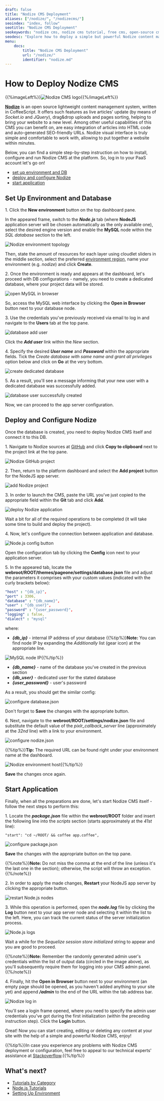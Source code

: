 ```yaml
---
draft: false
title: "Nodize CMS Deployment"
aliases: ["/nodize/", "/nodizecms/"]
seoindex: "index, follow"
seotitle: "Nodize CMS Deployment"
seokeywords: "nodize cms, nodize cms tutorial, free cms, open-source cms, nodejs cms, nodejs hosting, coffeescript, content management system, deploy nodize, install nodize"
seodesc: "Explore how to deploy a simple but powerful Nodize content management system to the platform. Find out all the benefits of using Nodize CMS with PaaS Node.js hosting."
menu: 
    docs:
        title: "Nodize CMS Deployment"
        url: "/nodize/"
        identifier: "nodize.md"
---
```


# How to Deploy Nodize CMS

{{%imageLeft%}}![Nodize CMS logo](01-nodize-cms-logo.png){{%/imageLeft%}}

**[Nodize](https://github.com/nodize/nodizecms)** is an open source lightweight content management system, written in CoffeeScript. It offers such features as live articles' update (by means of *Socket.io* and *JQuery*), drag&drop uploads and pages sorting, helping to bring your website to a new level. Among other useful capabilities of this CMS you can benefit on, are easy integration of articles into HTML code and auto-generated SEO-friendly URLs. Nodize visual interface is truly simple and comfortable to work with, allowing to put together a website within minutes.

Below, you can find a simple step-by-step instruction on how to install, configure and run Nodize CMS at the platform. So, log in to your PaaS account let's go on!

* [set up environment and DB](#set-up-environment-and-database) 
* [deploy and configure Nodize](#deploy-and-configure-nodize) 
* [start application](#start-application)


## Set Up Environment and Database

1\. Click the **New environment** button on the top dashboard pane.

In the appeared frame, switch to the ***Node.js*** tab (where **NodeJS** application server will be chosen automatically as the only available one), select the desired engine version and enable the **MySQL** node within the *SQL database* section to the left.

![Nodize environment topology](02-nodize-environment-topology.png)

Then, state the amount of resources for each layer using cloudlet sliders in the middle section, select the preferred [environment region](/environment-regions/), name your environment (e.g. *nodize*) and click **Create**.

2\. Once the environment is ready and appears at the dashboard, let's proceed with DB configurations - namely, you need to create a dedicated database, where your project data will be stored.

![open MySQL in browser](03-open-mysql-in-browser.png)

So, access the MySQL web interface by clicking the **Open in Browser** button next to your database node.

3\. Use the credentials you've previously received via email to log in and navigate to the **Users** tab at the top pane.

![database add user](04-database-add-user.png)

Click the ***Add user*** link within the *New* section.

4\. Specify the desired ***User name*** and ***Password*** within the appropriate fields. Tick the *Create database with same name and grant all privileges* option below and click on **Go** at the very bottom.

![create dedicated database](05-create-dedicated-database.png)

5\. As a result, you'll see a message informing that your new user with a dedicated database was successfully added.

![database user successfully created](06-database-user-successfully-created.png)

Now, we can proceed to the app server configuration.


## Deploy and Configure Nodize

Once the database is created, you need to deploy Nodize CMS itself and connect it to this DB.

1\. Navigate to Nodize sources at [GitHub](https://github.com/nodize/nodizecms) and click **Copy to clipboard** next to the project link at the top pane.

![Nodize GitHub project](07-nodize-github-project.png)

2\. Then, return to the platform dashboard and select the **Add project** button for the NodeJS app server.

![add Nodize project](08-add-nodize-project.png)

3\. In order to launch the CMS, paste the URL you've just copied to the appropriate field within the **Git** tab and click **Add**.

![deploy Nodize application](09-deploy-nodize-application.png)

Wait a bit for all of the required operations to be completed (it will take some time to build and deploy the project).

4\. Now, let's configure the connection between application and database.

![Node.js config button](10-nodejs-config-button.png)

Open the configuration tab by clicking the **Config** icon next to your application server.

5\. In the appeared tab, locate the **webroot/ROOT/themes/pageone/settings/database.json** file and adjust the parameters it comprises with your custom values (indicated with the curly brackets below):

```yaml
"host" : "{db_ip}",
"port" : 3306,
"database" : "{db_name}",
"user" : "{db_user}",
"password" : "{user_password}",
"logging" : false,
"dialect" : "mysql"
```

where:

* ***{db_ip}*** - internal IP address of your database
{{%tip%}}**Note:** You can find node IP by expanding the *Additionally* list (gear icon) at the appropriate line.

![MySQL node IP](11-mysql-node-ip.png){{%/tip%}}
* ***{db_name}*** - name of the database you've created in the previous section
* ***{db_user}*** - dedicated user for the stated database
* ***{user_password}*** - user's password  

As a result, you should get the similar config:

![configure database.json](12-configure-database-json.png)

Don't forget to **Save** the changes with the appropriate button.

6\. Next, navigate to the **webroot/ROOT/settings/nodize.json** file and substitute the default value of the *pixlr_callback_server* line (approximately at the *32nd* line) with a link to your environment.

![configure nodize.json](13-configure-nodize-json.png)

{{%tip%}}**Tip:** The required URL can be found right under your environment name at the dashboard.

![Nodize environment host](14-nodize-environment-host.png){{%/tip%}}

**Save** the changes once again.


## Start Application

Finally, when all the preparations are done, let's start Nodize CMS itself - follow the next steps to perform this:

1\. Locate the ***package.json*** file within the **webroot/ROOT** folder and insert the following line into the *scripts* section (starts approximately at the *41st* line):

```
"start": "cd ~/ROOT/ && coffee app.coffee",
```

![configure package.json](15-configure-package-json.png)

**Save** the changes with the appropriate button on the top pane.

{{%note%}}**Note:** Do not miss the comma at the end of the line (unless it's the last one in the section); otherwise, the script will throw an exception.{{%/note%}}

2\. In order to apply the made changes, **Restart** your NodeJS app server by clicking the appropriate button.

![restart Node.js nodes](16-restart-nodejs-nodes.png)

3\. While this operation is performed, open the ***node.log*** file by clicking the **Log** button next to your app server node and selecting it within the list to the left. Here, you can track the current status of the server initialization process.

![Node.js logs](17-nodejs-logs.png)

Wait a while for the *Sequelize session store initialized* string to appear and you are good to proceed.

{{%note%}}**Note:** Remember the randomly generated admin user's credentials within the list of output data (circled in the image above), as you'll subsequently require them for logging into your CMS admin panel.{{%/note%}}

4\. Finally, hit the **Open in Browser** button next to your environment (an empty page should be opened, as you haven't added anything to your site yet) and append ***/admin*** to the end of the URL within the tab address bar.

![Nodize log in](18-nodize-log-in.png)

You'll see a login frame opened, where you need to specify the admin user credentials you've got during the first initialization (within the preceding instruction step). Click the **Login** button.

Great! Now you can start creating, editing or deleting any content at your site with the help of a simple and powerful Nodize CMS, enjoy!

{{%tip%}}In case you experience any problems with Nodize CMS deployment or configuration, feel free to appeal to our technical experts' assistance at [Stackoverflow](https://stackoverflow.com/questions/tagged/jelastic).{{%/tip%}}


## What's next?

* [Tutorials by Category](/tutorials-by-category/)
* [Node.js Tutorials](/nodejs-tutorials/)
* [Setting Up Environment](/setting-up-environment/)